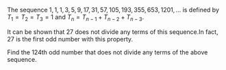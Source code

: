 The sequence $1, 1, 1, 3, 5, 9, 17, 31, 57, 105, 193, 355, 653, 1201, \dots$
is defined by $T_1 = T_2 = T_3 = 1$ and $T_n = T_{n - 1} + T_{n - 2} + T_{n - 3}$.


It can be shown that $27$ does not divide any terms of this sequence.In fact, $27$ is the first odd number with this property.

Find the $124$th odd number that does not divide any terms of the above sequence.